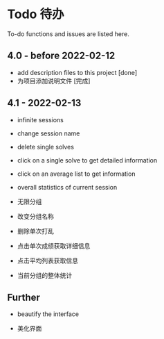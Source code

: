 Todo 待办
==========
To-do functions and issues are listed here.

4.0 - before 2022-02-12
----------
- add description files to this project [done]  
- 为项目添加说明文件 [完成]  

4.1 - 2022-02-13
----------
- infinite sessions  
- change session name  
- delete single solves  
- click on a single solve to get detailed information  
- click on an average list to get information  
- overall statistics of current session  
  
- 无限分组  
- 改变分组名称  
- 删除单次打乱  
- 点击单次成绩获取详细信息  
- 点击平均列表获取信息  
- 当前分组的整体统计  

Further
----------
- beautify the interface  
  
- 美化界面